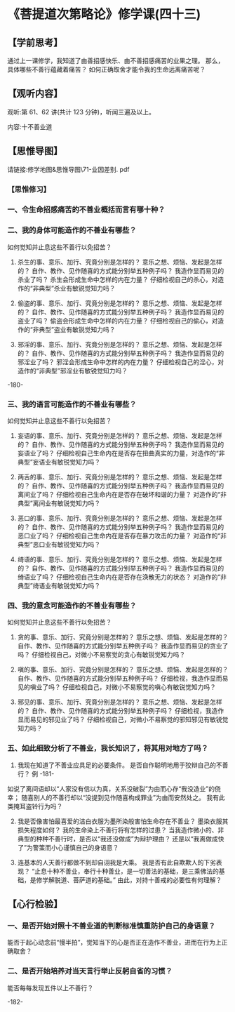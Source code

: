 
# 《菩提道次第略论》修学课(四十三)

## 【学前思考】

通过上一课修学，我知道了由善招感快乐、由不善招感痛苦的业果之理。
那么，具体哪些不善行蕴藏着痛苦？
如何正确取舍才能令我的生命远离痛苦呢？

## 【观听内容】

观听:第 61、62 讲(共计 123 分钟)，听闻三遍及以上。

内容:十不善业道

## 【思惟导图】

请链接:修学地图&思惟导图\71-业因差别. pdf

### 【思惟修习】

### 一、令生命招感痛苦的不善业概括而言有哪十种？

### 二、我的身体可能造作的不善业有哪些？

如何觉知并止息这些不善行以免招苦？

1. 杀生的事、意乐、加行、究竟分别是怎样的？
   意乐之想、烦恼、发起是怎样的？
   自作、教作、见作随喜的方式能分别举五种例子吗？
   我造作显而易见的杀业了吗？
   杀生会形成生命中怎样的内在力量？
   仔细检视自己的杀心，对造作的“非典型”杀业有敏锐觉知力吗？

2. 偷盗的事、意乐、加行、究竟分别是怎样的？
   意乐之想、烦恼、发起是怎样的？
   自作、教作、见作随喜的方式能分别举五种例子吗？
   我造作显而易见的盗业了吗？
   偷盗会形成生命中怎样的内在力量？
   仔细检视自己的偷心，对造作的“非典型”盗业有敏锐觉知力吗？

3. 邪淫的事、意乐、加行、究竟分别是怎样的？
   意乐之想、烦恼、发起是怎样的？
   自作、教作、见作随喜的方式能分别举五种例子吗？
   我造作显而易见的邪淫业了吗？
   邪淫会形成生命中怎样的内在力量？
   仔细检视自己的淫心，对造作的“非典型”邪淫业有敏锐觉知力吗？

-180-

### 三、我的语言可能造作的不善业有哪些？

如何觉知并止息这些不善行以免招苦？

1. 妄语的事、意乐、加行、究竟分别是怎样的？
   意乐之想、烦恼、发起是怎样的？
   自作、教作、见作随喜的方式能分别举五种例子吗？
   我造作显而易见的妄语业了吗？
   仔细检视自己生命内在是否存在扭曲真实的力量，对造作的“非典型”妄语业有敏锐觉知力吗？

2. 两舌的事、意乐、加行、究竟分别是怎样的？
   意乐之想、烦恼、发起是怎样的？
   自作、教作、见作随喜的方式能分别举五种例子吗？
   我造作显而易见的离间业了吗？
   仔细检视自己生命内在是否存在破坏和谐的力量？
   对造作的“非典型”离间业有敏锐觉知力吗？

3. 恶口的事、意乐、加行、究竟分别是怎样的？
   意乐之想、烦恼、发起是怎样的？
   自作、教作、见作随喜的方式能分别举五种例子吗？
   我造作显而易见的恶口业了吗？
   仔细检视自己生命内在是否存在暴力攻击的力量？
   对造作的“非典型”恶口业有敏锐觉知力吗？

4. 绮语的事、意乐、加行、究竟分别是怎样的？
   意乐之想、烦恼、发起是怎样的？
   自作、教作、见作随喜的方式能分别举五种例子吗？
   我造作显而易见的绮语业了吗？
   仔细检视自己生命内在是否存在涣散无力的状态？
   对造作的“非典型”绮语业有敏锐觉知力吗？

### 四、我的意念可能造作的不善业有哪些？

如何觉知并止息这些不善行以免招苦？

1. 贪的事、意乐、加行、究竟分别是怎样的？
   意乐之想、烦恼、发起是怎样的？
   自作、教作、见作随喜的方式能分别举五种例子吗？
   我造作显而易见的贪业了吗？
   仔细检视自己，对微小不易察觉的贪心有敏锐觉知力吗？

2. 嗔的事、意乐、加行、究竟分别是怎样的？
   意乐之想、烦恼、发起是怎样的？
   自作、教作、见作随喜的方式能分别举五种例子吗？
   仔细检视，我造作显而易见的嗔业了吗？
   仔细检视自己，对微小不易察觉的嗔心有敏锐觉知力吗？

3. 邪见的事、意乐、加行、究竟分别是怎样的？
   意乐之想、烦恼、发起是怎样的？
   自作、教作、见作随喜的方式能分别举五种例子吗？
   仔细检视，我造作显而易见的邪见业了吗？
   仔细检视自己，对微小不易察觉的邪知邪见有敏锐觉知力吗？

### 五、如此细致分析了不善业，我长知识了，将其用对地方了吗？

1. 我现在知道了不善业应具足的必要条件。
   是否自作聪明地用于狡辩自己的不善行？
   例
   -181-

如说了离间语却以“人家没有信以为真，关系没破裂”为由而心存“我没造业”的侥幸；
随喜别人的不善行却以“没提到见作随喜构成罪业”为由而安然处之。
我有此类掩耳盗铃行为吗？

2. 我是否像害怕最喜爱的洁白衣服为墨所染般害怕生命存在不善业？
   墨染衣服其损失程度如何？
   我的生命染上不善行将有怎样的过患？
   当我造作微小的、非典型的种种不善行时，是否以“我还没做成”为辩护理由？
   还是以“我离做成快了”为警策而小心谨慎自己的身语意？

3. 连基本的人天善行都做不到却自诩我是大乘。
   我是否有此自欺欺人的下劣表现？
   “止息十种不善业，奉行十种善业，是一切善法的基础，是三乘佛法的基础，是修学解脱道、菩萨道的基础。”
   由此，对持十善戒的必要性有何理解？

## 【心行检验】

### 一、是否开始对照十不善业道的判断标准慎重防护自己的身语意？

能否于起心动念前“慢半拍”，觉知当下的心是否正在造作不善业，进而在行为上正确取舍？

### 二、是否开始培养对当天言行举止反躬自省的习惯？

能否每每发现五件以上不善行？

-182-
